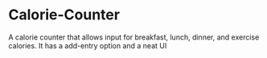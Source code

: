 # Calorie-Counter
A calorie counter that allows input for breakfast, lunch, dinner, and exercise calories. It has a add-entry option and a neat UI
